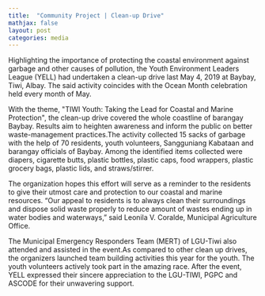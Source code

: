 ```yaml
---
title:  "Community Project | Clean-up Drive"
mathjax: false
layout: post
categories: media
---
```


Highlighting the importance of protecting the coastal environment against garbage and other causes of pollution, the Youth Environment Leaders League (YELL) had undertaken a clean-up drive last May 4, 2019 at Baybay, Tiwi, Albay. The said activity coincides with the Ocean Month celebration held every month of May. 

With the theme, "TIWI Youth: Taking the Lead for Coastal and Marine Protection", the clean-up drive covered the whole coastline of barangay Baybay.
Results aim to heighten awareness and inform the public on better waste-management practices.The activity collected 15 sacks of garbage with the help of 70 residents, youth volunteers, Sangguniang Kabataan and barangay officials of Baybay. Among the identified items collected were diapers, cigarette butts, plastic bottles, plastic caps, food wrappers, plastic grocery bags, plastic lids, and straws/stirrer.

The organization hopes this effort will serve as a reminder to the residents to give their utmost care and protection to our coastal and marine resources.
“Our appeal to residents is to always clean their surroundings and dispose solid waste properly to reduce amount of wastes ending up in water bodies and waterways,” said Leonila V. Coralde, Municipal Agriculture Office.

The Municipal Emergency Responders Team (MERT) of LGU-Tiwi also attended and assisted in the event.As compared to other clean up drives, the organizers launched team building activities this year for the youth. The youth volunteers actively took part in the amazing race. After the event, YELL expressed their sincere appreciation to the LGU-TIWI, PGPC and ASCODE for their unwavering support.
